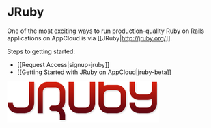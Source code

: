 # JRuby

One of the most exciting ways to run production-quality Ruby on Rails applications on AppCloud is via [[JRuby|http://jruby.org/]].

Steps to getting started:

  - [[Request Access|signup-jruby]]
  - [[Getting Started with JRuby on AppCloud|jruby-beta]]

![JRuby](images/jruby-logo.png)
